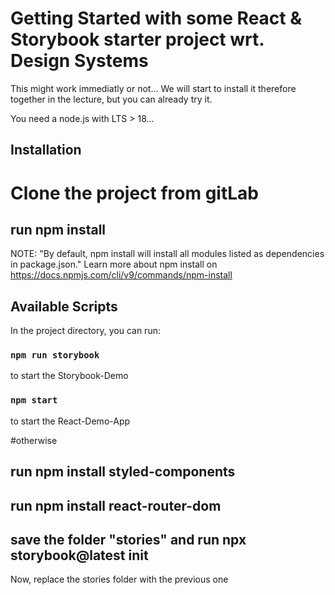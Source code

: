# Getting Started with some React & Storybook starter project wrt. Design Systems
This might work immediatly or not...
We will start to install it therefore together in the lecture,
but you can already try it.

You need a node.js with LTS > 18...

## Installation

# Clone the project from gitLab

## run npm install
NOTE: "By default, npm install will install all modules listed as dependencies in package.json."
Learn more about npm install on https://docs.npmjs.com/cli/v9/commands/npm-install


## Available Scripts

In the project directory, you can run:

### `npm run storybook` 
to start the Storybook-Demo

### `npm start` 
to start the React-Demo-App

#otherwise
## run npm install styled-components

## run npm install react-router-dom

## save the folder "stories" and run npx storybook@latest init
Now, replace the stories folder with the previous one

